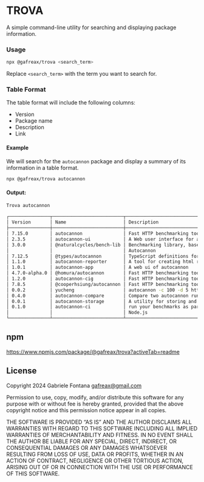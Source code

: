 # TROVA

A simple command-line utility for searching and displaying package information.

### Usage

```bash
npx @gafreax/trova <search_term>
```

Replace `<search_term>` with the term you want to search for.

### Table Format

The table format will include the following columns:

* Version
* Package name
* Description
* Link

#### Example
We will search for the `autocannon` package and display a summary of its information in a table format.

```bash
npx @gafreax/trova autocannon
```

#### Output:
```bash
Trova autocannon
                                                                        Packages                                                                         
┌───────────────┬──────────────────────────┬───────────────────────────────────────────────────────┬────────────────────────────────────────────────────┐
│ Version       │ Name                     │ Description                                           │ Link                                               │
├───────────────┼──────────────────────────┼───────────────────────────────────────────────────────┼────────────────────────────────────────────────────┤
│ 7.15.0        │ autocannon               │ Fast HTTP benchmarking tool written in Node.js        │ https://www.npmjs.com/package/autocannon           │
│ 2.3.5         │ autocannon-ui            │ A Web user interface for autocannon                   │ https://www.npmjs.com/package/autocannon-ui        │
│ 3.0.0         │ @naturalcycles/bench-lib │ Benchmarking library, based on Benchmark.js and       │ https://www.npmjs.com/                             │
│               │                          │ Autocannon                                            │                                                    │
│ 7.12.5        │ @types/autocannon        │ TypeScript definitions for autocannon                 │ https://www.npmjs.com/                             │
│ 1.1.0         │ autocannon-reporter      │ A tool for creating html reports for autocannon       │ https://www.npmjs.com/package/autocannon-reporter  │
│ 1.0.1         │ autocannon-app           │ A web ui of autocannon                                │ https://www.npmjs.com/package/autocannon-app       │
│ 4.7.0-alpha.0 │ @homura/autocannon       │ Fast HTTP benchmarking tool written in Node.js        │ https://www.npmjs.com/                             │
│ 1.2.0         │ autocannon-cig           │ Fast HTTP benchmarking tool written in Node.js        │ https://www.npmjs.com/package/autocannon-cig       │
│ 7.8.5         │ @cooperhsiung/autocannon │ Fast HTTP benchmarking tool written in Node.js        │ https://www.npmjs.com/                             │
│ 0.0.2         │ yucheng                  │ autocannon -c 100 -d 5 https://app.konnect.chat/      │ https://www.npmjs.com/package/yucheng              │
│ 0.4.0         │ autocannon-compare       │ Compare two autocannon runs Edit                      │ https://www.npmjs.com/package/autocannon-compare   │
│ 0.0.1         │ autocannon-storage       │ A utility for storing and sorting autocannon results  │ https://www.npmjs.com/package/autocannon-storage   │
│ 0.1.0         │ autocannon-ci            │ run your benchmarks as part of your dev flow, for     │ https://www.npmjs.com/package/autocannon-ci        │
│               │                          │ Node.js                                               │                                                    │
└───────────────┴──────────────────────────┴───────────────────────────────────────────────────────┴────────────────────────────────────────────────────┘
```

## npm

https://www.npmjs.com/package/@gafreax/trova?activeTab=readme

## License

Copyright 2024 Gabriele Fontana <gafreax@gmail.com>

Permission to use, copy, modify, and/or distribute this software for any purpose with or without fee is hereby granted, provided that the above copyright notice and this permission notice appear in all copies.

THE SOFTWARE IS PROVIDED “AS IS” AND THE AUTHOR DISCLAIMS ALL WARRANTIES WITH REGARD TO THIS SOFTWARE INCLUDING ALL IMPLIED WARRANTIES OF MERCHANTABILITY AND FITNESS. IN NO EVENT SHALL THE AUTHOR BE LIABLE FOR ANY SPECIAL, DIRECT, INDIRECT, OR CONSEQUENTIAL DAMAGES OR ANY DAMAGES WHATSOEVER RESULTING FROM LOSS OF USE, DATA OR PROFITS, WHETHER IN AN ACTION OF CONTRACT, NEGLIGENCE OR OTHER TORTIOUS ACTION, ARISING OUT OF OR IN CONNECTION WITH THE USE OR PERFORMANCE OF THIS SOFTWARE.

